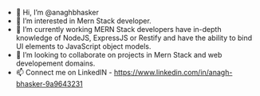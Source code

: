 - 👋 Hi, I’m @anaghbhasker
- 👀 I’m interested in Mern Stack developer.
- 🌱 I’m currently working MERN Stack developers have in-depth knowledge of NodeJS, ExpressJS or Restify and have the ability to bind UI elements to JavaScript object models.
- 💞️ I’m looking to collaborate on projects in Mern Stack and web developement domains.
- 📫 Connect me on LinkedIN - https://www.linkedin.com/in/anagh-bhasker-9a9643231

